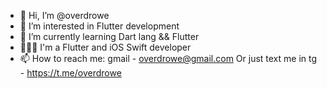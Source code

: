 - 👋 Hi, I’m @overdrowe
- 👀 I’m interested in Flutter development
- 🌱 I’m currently learning Dart lang && Flutter
- 👨🏻‍💻 I'm a Flutter and iOS Swift developer
- 📫 How to reach me: gmail - overdrowe@gmail.com
      Or just text me in tg - https://t.me/overdrowe

